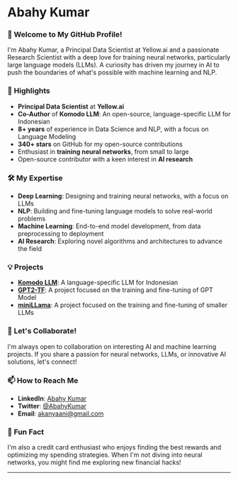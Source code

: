 # Abahy Kumar

### 👋 Welcome to My GitHub Profile!

I'm Abahy Kumar, a Principal Data Scientist at Yellow.ai and a passionate Research Scientist with a deep love for training neural networks, particularly large language models (LLMs). A curiosity has driven my journey in AI to push the boundaries of what's possible with machine learning and NLP.

### 🌟 Highlights

- **Principal Data Scientist** at **Yellow.ai**
- **Co-Author** of **Komodo LLM**: An open-source, language-specific LLM for Indonesian
- **8+ years** of experience in Data Science and NLP, with a focus on Language Modeling
- **340+ stars** on GitHub for my open-source contributions
- Enthusiast in **training neural networks**, from small to large
- Open-source contributor with a keen interest in **AI research**

### 🛠️ My Expertise

- **Deep Learning**: Designing and training neural networks, with a focus on LLMs
- **NLP**: Building and fine-tuning language models to solve real-world problems
- **Machine Learning**: End-to-end model development, from data preprocessing to deployment
- **AI Research**: Exploring novel algorithms and architectures to advance the field

### 💡 Projects

- [**Komodo LLM**](https://arxiv.org/abs/2403.09362): A language-specific LLM for Indonesian
- [**GPT2-TF**](https://github.com/akanyaani/gpt-2-tensorflow2.0): A project focused on the training and fine-tuning of GPT Model
- [**miniLLama**](https://github.com/akanyaani/miniLLAMA): A project focused on the training and fine-tuning of smaller LLMs


### 🚀 Let's Collaborate!

I'm always open to collaboration on interesting AI and machine learning projects. If you share a passion for neural networks, LLMs, or innovative AI solutions, let's connect!

### 📫 How to Reach Me

- **LinkedIn**: [Abahy Kumar](https://www.linkedin.com/in/akanyaani/)
- **Twitter**: [@AbahyKumar](https://x.com/akanyaani)
- **Email**: akanyaani@gmail.com

### 🎨 Fun Fact

I'm also a credit card enthusiast who enjoys finding the best rewards and optimizing my spending strategies. When I'm not diving into neural networks, you might find me exploring new financial hacks!

---
